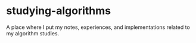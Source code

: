 # studying-algorithms
A place where I put my notes, experiences, and implementations related to my algorithm studies.
